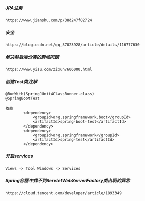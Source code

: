 ##### JPA注解

```
https://www.jianshu.com/p/38d247f02724
```

##### 安全

```
https://blog.csdn.net/qq_37023928/article/details/116777630
```

##### 解决前后端分离的跨域问题

```
https://www.yisu.com/zixun/606000.html
```

##### 创建Test类注解

```
@RunWith(SpringJUnit4ClassRunner.class)
@SpringBootTest

依赖
		<dependency>
			<groupId>org.springframework.boot</groupId>
			<artifactId>spring-boot-test</artifactId>
		</dependency>
		<dependency>
			<groupId>org.springframework</groupId>
			<artifactId>spring-test</artifactId>
		</dependency>
```

##### 开启services

```
Views -> Tool Windows -> Services
```

##### **Spring容器中找不到ServletWebServerFactory类出现的异常**

```
https://cloud.tencent.com/developer/article/1893349
```